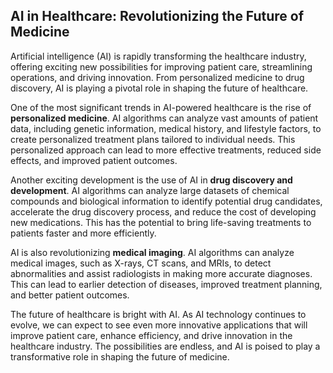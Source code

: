## AI in Healthcare: Revolutionizing the Future of Medicine

Artificial intelligence (AI) is rapidly transforming the healthcare industry, offering exciting new possibilities for improving patient care, streamlining operations, and driving innovation. From personalized medicine to drug discovery, AI is playing a pivotal role in shaping the future of healthcare.

One of the most significant trends in AI-powered healthcare is the rise of **personalized medicine**. AI algorithms can analyze vast amounts of patient data, including genetic information, medical history, and lifestyle factors, to create personalized treatment plans tailored to individual needs. This personalized approach can lead to more effective treatments, reduced side effects, and improved patient outcomes.

Another exciting development is the use of AI in **drug discovery and development**. AI algorithms can analyze large datasets of chemical compounds and biological information to identify potential drug candidates, accelerate the drug discovery process, and reduce the cost of developing new medications. This has the potential to bring life-saving treatments to patients faster and more efficiently.

AI is also revolutionizing **medical imaging**. AI algorithms can analyze medical images, such as X-rays, CT scans, and MRIs, to detect abnormalities and assist radiologists in making more accurate diagnoses. This can lead to earlier detection of diseases, improved treatment planning, and better patient outcomes.

The future of healthcare is bright with AI. As AI technology continues to evolve, we can expect to see even more innovative applications that will improve patient care, enhance efficiency, and drive innovation in the healthcare industry. The possibilities are endless, and AI is poised to play a transformative role in shaping the future of medicine.